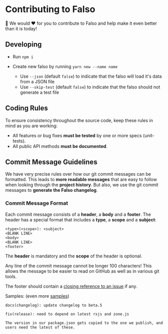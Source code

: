 # Contributing to Falso

🙏 We would ❤️ for you to contribute to Falso and help make it even better than it is today!

## Developing

- Run `npm i`
- Create new falso by running `yarn new --name name`

  - Use `--json` (default `false`) to indicate that the falso will load it's data from a JSON file
  - Use `--skip-test` (default `false`) to indicate that the falso should not generate a test file

## <a name="rules"></a> Coding Rules

To ensure consistency throughout the source code, keep these rules in mind as you are working:

- All features or bug fixes **must be tested** by one or more specs (unit-tests).
- All public API methods **must be documented**.

## <a name="commit"></a> Commit Message Guidelines

We have very precise rules over how our git commit messages can be formatted. This leads to **more
readable messages** that are easy to follow when looking through the **project history**. But also,
we use the git commit messages to **generate the Falso changelog**.

### Commit Message Format

Each commit message consists of a **header**, a **body** and a **footer**. The header has a special
format that includes a **type**, a **scope** and a **subject**:

```
<type>(<scope>): <subject>
<BLANK LINE>
<body>
<BLANK LINE>
<footer>
```

The **header** is mandatory and the **scope** of the header is optional.

Any line of the commit message cannot be longer 100 characters! This allows the message to be easier
to read on GitHub as well as in various git tools.

The footer should contain a [closing reference to an issue](https://help.github.com/articles/closing-issues-via-commit-messages/) if any.

Samples: (even more [samples](https://github.com/angular/angular/commits/master))

```
docs(changelog): update changelog to beta.5
```

```
fix(release): need to depend on latest rxjs and zone.js

The version in our package.json gets copied to the one we publish, and users need the latest of these.
```
